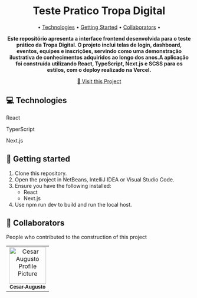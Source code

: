 <h1 align="center" style="font-weight: bold;">Teste Pratico Tropa Digital</h1>

<p align="center">
 • <a href="#tech">Technologies</a> • 
 <a href="#started">Getting Started</a> • 
 <a href="#colab">Collaborators</a> •
</p>

<p align="center">
    <b>Este repositório apresenta a interface frontend desenvolvida para o teste prático da Tropa Digital. O projeto inclui telas de login, dashboard, eventos, equipes e inscrições, servindo como uma demonstração ilustrativa de conhecimentos adquiridos ao longo dos anos.A aplicação foi construída utilizando React, TypeScript, Next.js e SCSS para os estilos, com o deploy realizado na Vercel.</b>
</p>

<p align="center">
     <a href="[PROJECT__URL](https://teste-pratico-tropa-digital.vercel.app/login)">📱 Visit this Project</a>
</p>

<!--
<h2 id="layout">🎨 Layout</h2>
<p align="center"> 
    <img src="../.github/example.png" alt="Image Example" width="400px">
    <img src="../.github/example.png" alt="Image Example" width="400px">
</p>
-->

<h2 id="technologies">💻 Technologies</h2>

<p>React</p>
<p>TyperScript</p>
<p>Next.js</p>

<h2 id="started">🚀 Getting started</h2>

1. Clone this repository.
2. Open the project in NetBeans, IntelliJ IDEA or Visual Studio Code.
3. Ensure you have the following installed:
   - React
   - Next.js
5. Use npm run dev to build and run the local host.

<h2 id="colab">🤝 Collaborators</h2>

People who contributed to the construction of this project

<table>
  <tr>
    <td align="center">
      <a href="https://www.linkedin.com/in/cesaraugusto875/">
        <img src="https://avatars.githubusercontent.com/u/79229452?s=400&u=76bc95ac47e156acc7c339a7c3f981211c259df5&v=4;" width="100px;" alt="Cesar Augusto Profile Picture"/><br>
        <sub>
          <b>Cesar Augusto</b>
        </sub>
      </a>
    </td>
  </tr>
</table>
